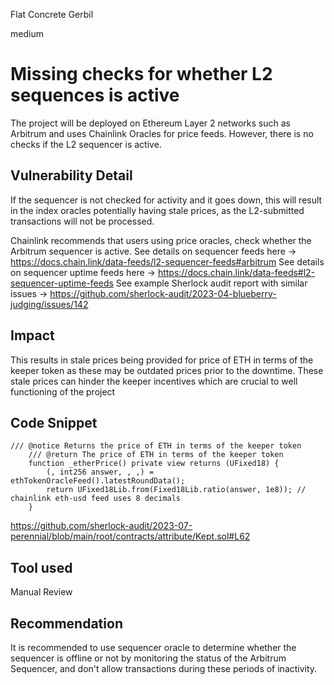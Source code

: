 Flat Concrete Gerbil

medium

# Missing checks for whether L2 sequences is active
The project will be deployed on Ethereum Layer 2 networks such as Arbitrum and uses Chainlink Oracles for price feeds.
However, there is no checks if the L2 sequencer is active. 

## Vulnerability Detail
If the sequencer is not checked for activity and it goes down, this will result in the index oracles potentially having stale prices, as the L2-submitted transactions will not be processed. 

Chainlink recommends that users using price oracles, check whether the Arbitrum sequencer is active. 
See details on sequencer feeds here -> https://docs.chain.link/data-feeds/l2-sequencer-feeds#arbitrum 
See details on sequencer uptime feeds here -> https://docs.chain.link/data-feeds#l2-sequencer-uptime-feeds
See example Sherlock audit report with similar issues -> https://github.com/sherlock-audit/2023-04-blueberry-judging/issues/142 

## Impact
This results in stale prices being provided for price of ETH in terms of the keeper token as these may be outdated prices prior to the downtime. These stale prices can hinder the keeper incentives which are crucial to well functioning of the project 

## Code Snippet
```
/// @notice Returns the price of ETH in terms of the keeper token
    /// @return The price of ETH in terms of the keeper token
    function _etherPrice() private view returns (UFixed18) {
        (, int256 answer, , ,) = ethTokenOracleFeed().latestRoundData();
        return UFixed18Lib.from(Fixed18Lib.ratio(answer, 1e8)); // chainlink eth-usd feed uses 8 decimals
    }
```

https://github.com/sherlock-audit/2023-07-perennial/blob/main/root/contracts/attribute/Kept.sol#L62

## Tool used
Manual Review

## Recommendation
It is recommended to use sequencer oracle to determine whether the sequencer is offline or not by monitoring the status of the Arbitrum Sequencer, and don't allow transactions during these periods of inactivity.